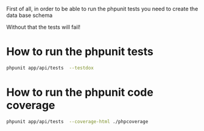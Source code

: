 First of all, in order to be able to run the phpunit tests you need to create the data base schema 

Without that the tests will fail!

How to run the phpunit tests
===========
```bash
phpunit app/api/tests  --testdox
```


How to run the phpunit code coverage
===========
```bash
phpunit app/api/tests  --coverage-html ./phpcoverage
```



